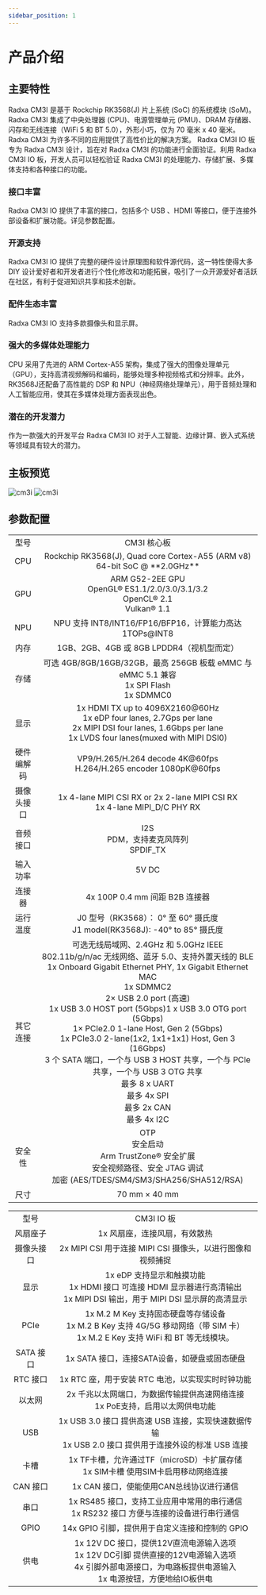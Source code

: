 ```yaml
---
sidebar_position: 1
---
```


# 产品介绍

## 主要特性

<Tabs queryString="model">
    <TabItem value="CM3I 核心板">
        Radxa CM3I 是基于 Rockchip RK3568(J) 片上系统 (SoC) 的系统模块 (SoM)。Radxa CM3I 集成了中央处理器 (CPU)、电源管理单元 (PMU)、DRAM 存储器、闪存和无线连接（WiFi 5 和 BT 5.0），外形小巧，仅为 70 毫米 x 40 毫米。Radxa CM3I 为许多不同的应用提供了高性价比的解决方案。
    </TabItem>
    <TabItem value="CM3I IO 板">
        Radxa CM3I IO 板专为 Radxa CM3I 设计，旨在对 Radxa CM3I 的功能进行全面验证。利用 Radxa CM3I IO 板，开发人员可以轻松验证 Radxa CM3I 的处理能力、存储扩展、多媒体支持和各种接口的功能。
    </TabItem>
</Tabs>

### 接口丰富

Radxa CM3I IO 提供了丰富的接口，包括多个 USB 、HDMI 等接口，便于连接外部设备和扩展功能。详见参数配置。

### 开源支持

Radxa CM3I IO 提供了完整的硬件设计原理图和软件源代码，这一特性使得大多 DIY 设计爱好者和开发者进行个性化修改和功能拓展，吸引了一众开源爱好者活跃在社区，有利于促进知识共享和技术创新。

### 配件生态丰富

Radxa CM3I IO 支持多款摄像头和显示屏。

### 强大的多媒体处理能力

CPU 采用了先进的 ARM Cortex-A55 架构，集成了强大的图像处理单元（GPU），支持高清视频解码和编码，能够处理多种视频格式和分辨率。此外，RK3568J还配备了高性能的 DSP 和 NPU（神经网络处理单元），用于音频处理和人工智能应用，使其在多媒体处理方面表现出色。

### 潜在的开发潜力

作为一款强大的开发平台 Radxa CM3I IO 对于人工智能、边缘计算、嵌入式系统等领域具有较大的潜力。

## 主板预览

<Tabs queryString="model">
    <TabItem value="CM3I 核心板">
        <img src="/img/cm3i/cm3i-overview.webp" alt="cm3i" style={{ width: "80%" }} />
    </TabItem>
    <TabItem value="CM3I IO 板">
        <img src="/img/cm3i/cm3i-io-overview.webp" alt="cm3i" style={{ width: "80%" }} />
    </TabItem>
</Tabs>

## 参数配置

<Tabs queryString="model">
    <TabItem value="CM3I 核心板">
        <table>
            <tr>
                <td align="center">型号</td>
                <td align="center">CM3I 核心板</td>
            </tr>
            <tr>
                <td align="center">CPU</td>
                <td align="center">Rockchip RK3568(J), Quad core Cortex-A55 (ARM v8) 64-bit SoC @ **2.0GHz**</td>
            </tr>
            <tr>
                <td align="center">GPU</td>
                <td align="center">ARM G52-2EE GPU<br/>OpenGL® ES1.1/2.0/3.0/3.1/3.2<br/>OpenCL® 2.1<br/>Vulkan® 1.1</td>
            </tr>
            <tr>
                <td align="center">NPU</td>
                <td align="center">NPU 支持 INT8/INT16/FP16/BFP16，计算能力高达 1TOPs@INT8</td>
            </tr>
            <tr>
                <td align="center">内存</td>
                <td align="center">1GB、2GB、4GB 或 8GB LPDDR4（视机型而定）</td>
            </tr>
            <tr>
                <td align="center">存储</td>
                <td align="center">可选 4GB/8GB/16GB/32GB，最高 256GB 板载 eMMC 与 eMMC 5.1 兼容<br/>1x SPI Flash<br/>1x SDMMC0</td>
            </tr>
            <tr>
                <td align="center">显示</td>
                <td align="center">1x HDMI TX up to 4096X2160@60Hz<br/>1x eDP four lanes, 2.7Gps per lane<br/>2x MIPI DSI four lanes, 1.6Gbps per lane<br/>1x LVDS four lanes(muxed with MIPI DSI0)</td>
            </tr>
            <tr>
                <td align="center">硬件编解码</td>
                <td align="center">VP9/H.265/H.264 decode 4K@60fps<br/>H.264/H.265 encoder 1080pK@60fps</td>
            </tr>
            <tr>
                <td align="center">摄像头接口</td>
                <td align="center">1x 4-lane MIPI CSI RX or 2x 2-lane MIPI CSI RX<br/>1x 4-lane MIPI_D/C PHY RX</td>
            </tr>
            <tr>
                <td align="center">音频接口</td>
                <td align="center">I2S<br/>PDM，支持麦克风阵列<br/>SPDIF_TX</td>
            </tr>
            <tr>
                <td align="center">输入功率</td>
                <td align="center">5V DC</td>
            </tr>
            <tr>
                <td align="center">连接器</td>
                <td align="center">4x 100P 0.4 mm 间距 B2B 连接器</td>
            </tr>
            <tr>
                <td align="center">运行温度</td>
                <td align="center">J0 型号（RK3568）： 0° 至 60° 摄氏度<br/>J1 model(RK3568J): -40° to 85° 摄氏度</td>
            </tr>
            <tr>
                <td align="center">其它连接</td>
                <td align="center">可选无线局域网、2.4GHz 和 5.0GHz IEEE 802.11b/g/n/ac 无线网络、蓝牙 5.0、支持外置天线的 BLE<br/>1x Onboard Gigabit Ethernet PHY, 1x Gigabit Ethernet MAC<br/>1x SDMMC2<br/>2× USB 2.0 port (高速)<br/>1x USB 3.0 HOST port (5Gbps)1 x USB 3.0 OTG port (5Gbps)<br/>1× PCIe2.0 1-lane Host, Gen 2 (5Gbps)<br/>1x PCIe3.0 2-lane(1x2, 1x1+1x1) Host, Gen 3 (16Gbps)<br/>3 个 SATA 端口，一个与 USB 3 HOST 共享，一个与 PCIe 共享，一个与 USB 3 OTG 共享<br/>最多 8 x UART<br/>最多 4x SPI<br/>最多 2x CAN<br/>最多 4x I2C<br/></td>
            </tr>
            <tr>
                <td align="center">安全性</td>
                <td align="center">OTP<br/>安全启动<br/>Arm TrustZone® 安全扩展<br/>安全视频路径、安全 JTAG 调试<br/>加密 (AES/TDES/SM4/SM3/SHA256/SHA512/RSA)</td>
            </tr>
            <tr>
                <td align="center">尺寸</td>
                <td align="center">70 mm × 40 mm </td>
            </tr>
        </table>
    </TabItem>
    <TabItem value="CM3I IO 板">
        <table>
            <tr>
                <td align="center">型号</td>
                <td align="center">CM3I IO 板</td>
            </tr>
            <tr>
                <td align="center">风扇座子</td>
                <td align="center">1x 风扇座，连接风扇，有效散热</td>
            </tr>
            <tr>
                <td align="center">摄像头接口</td>
                <td align="center">2x MIPI CSI 用于连接 MIPI CSI 摄像头，以进行图像和视频捕捉</td>
            </tr>
            <tr>
                <td align="center">显示</td>
                <td align="center">1x eDP 支持显示和触摸功能<br/>1x HDMI 接口 可连接 HDMI 显示器进行高清输出<br/>1x MIPI DSI 输出，用于 MIPI DSI 显示屏的高清显示</td>
            </tr>
            <tr>
                <td align="center">PCIe</td>
                <td align="center">1x M.2 M Key 支持固态硬盘等存储设备<br/>1x M.2 B Key 支持 4G/5G 移动网络（带 SIM 卡）<br/>1x M.2 E Key 支持 WiFi 和 BT 等无线模块。</td>
            </tr>
            <tr>
                <td align="center">SATA 接口</td>
                <td align="center">1x SATA 接口，连接SATA设备，如硬盘或固态硬盘</td>
            </tr>
            <tr>
                <td align="center">RTC 接口</td>
                <td align="center">1x RTC 座，用于安装 RTC 电池，以实现实时时钟功能</td>
            </tr>
            <tr>
                <td align="center">以太网</td>
                <td align="center">2x 千兆以太网端口，为数据传输提供高速网络连接<br/>1x PoE支持，启用以太网供电功能</td>
            </tr>
            <tr>
                <td align="center">USB</td>
                <td align="center">1x USB 3.0 接口 提供高速 USB 连接，实现快速数据传输<br/>1x USB 2.0 接口 提供用于连接外设的标准 USB 连接</td>
            </tr>
            <tr>
                <td align="center">卡槽</td>
                <td align="center">1x TF卡槽，允许通过TF（microSD）卡扩展存储<br/>1x SIM卡槽 使用SIM卡启用移动网络连接</td>
            </tr>
            <tr>
                <td align="center">CAN 接口</td>
                <td align="center">1x CAN 接口，使能使用CAN总线协议进行通信</td>
            </tr>  
            <tr>
                <td align="center">串口</td>
                <td align="center">1x RS485 接口，支持工业应用中常用的串行通信<br/>1x RS232 接口 方便与连接的设备进行串行通信</td>
            </tr>
            <tr>
                <td align="center">GPIO</td>
                <td align="center">14x GPIO 引脚，提供用于自定义连接和控制的 GPIO</td>
            </tr>
            <tr>
                <td align="center">供电</td>
                <td align="center">1x 12V DC 接口，提供12V直流电源输入选项<br/>1x 12V DC引脚 提供直接的12V电源输入选项<br/>4x 引脚外部电源接口，为电路板提供电源输入<br/>1x 电源按钮，方便地给IO板供电</td>
            </tr>
        </table>
    </TabItem>
</Tabs>
